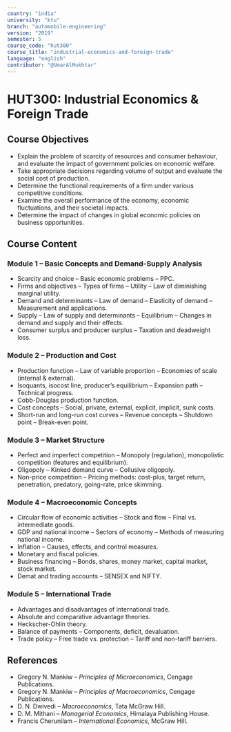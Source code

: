 ```yaml
---
country: "india"
university: "ktu"
branch: "automobile-engineering"
version: "2019"
semester: 5
course_code: "hut300"
course_title: "industrial-economics-and-foreign-trade"
language: "english"
contributor: "@UmarAlMukhtar"
---
```


# HUT300: Industrial Economics & Foreign Trade

## Course Objectives

- Explain the problem of scarcity of resources and consumer behaviour, and evaluate the impact of government policies on economic welfare.
- Take appropriate decisions regarding volume of output and evaluate the social cost of production.
- Determine the functional requirements of a firm under various competitive conditions.
- Examine the overall performance of the economy, economic fluctuations, and their societal impacts.
- Determine the impact of changes in global economic policies on business opportunities.

## Course Content

### Module 1 – Basic Concepts and Demand-Supply Analysis

- Scarcity and choice – Basic economic problems – PPC.
- Firms and objectives – Types of firms – Utility – Law of diminishing marginal utility.
- Demand and determinants – Law of demand – Elasticity of demand – Measurement and applications.
- Supply – Law of supply and determinants – Equilibrium – Changes in demand and supply and their effects.
- Consumer surplus and producer surplus – Taxation and deadweight loss.

### Module 2 – Production and Cost

- Production function – Law of variable proportion – Economies of scale (internal & external).
- Isoquants, isocost line, producer’s equilibrium – Expansion path – Technical progress.
- Cobb-Douglas production function.
- Cost concepts – Social, private, external, explicit, implicit, sunk costs.
- Short-run and long-run cost curves – Revenue concepts – Shutdown point – Break-even point.

### Module 3 – Market Structure

- Perfect and imperfect competition – Monopoly (regulation), monopolistic competition (features and equilibrium).
- Oligopoly – Kinked demand curve – Collusive oligopoly.
- Non-price competition – Pricing methods: cost-plus, target return, penetration, predatory, going-rate, price skimming.

### Module 4 – Macroeconomic Concepts

- Circular flow of economic activities – Stock and flow – Final vs. intermediate goods.
- GDP and national income – Sectors of economy – Methods of measuring national income.
- Inflation – Causes, effects, and control measures.
- Monetary and fiscal policies.
- Business financing – Bonds, shares, money market, capital market, stock market.
- Demat and trading accounts – SENSEX and NIFTY.

### Module 5 – International Trade

- Advantages and disadvantages of international trade.
- Absolute and comparative advantage theories.
- Heckscher-Ohlin theory.
- Balance of payments – Components, deficit, devaluation.
- Trade policy – Free trade vs. protection – Tariff and non-tariff barriers.

## References

- Gregory N. Mankiw – _Principles of Microeconomics_, Cengage Publications.
- Gregory N. Mankiw – _Principles of Macroeconomics_, Cengage Publications.
- D. N. Dwivedi – _Macroeconomics_, Tata McGraw Hill.
- D. M. Mithani – _Managerial Economics_, Himalaya Publishing House.
- Francis Cherunilam – _International Economics_, McGraw Hill.
